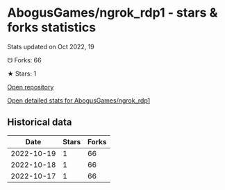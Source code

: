 # AbogusGames/ngrok_rdp1 - stars & forks statistics

Stats updated on Oct 2022, 19

☋ Forks: 66

★ Stars: 1

[Open repository](https://github.com/AbogusGames/ngrok_rdp1)

[Open detailed stats for AbogusGames/ngrok_rdp1](https://reviewgithub.com/rep/AbogusGames/ngrok_rdp1)

## Historical data
| Date | Stars | Forks |
|------|-------|-------|
| 2022-10-19 | 1 | 66 | 
| 2022-10-18 | 1 | 66 | 
| 2022-10-17 | 1 | 66 | 


